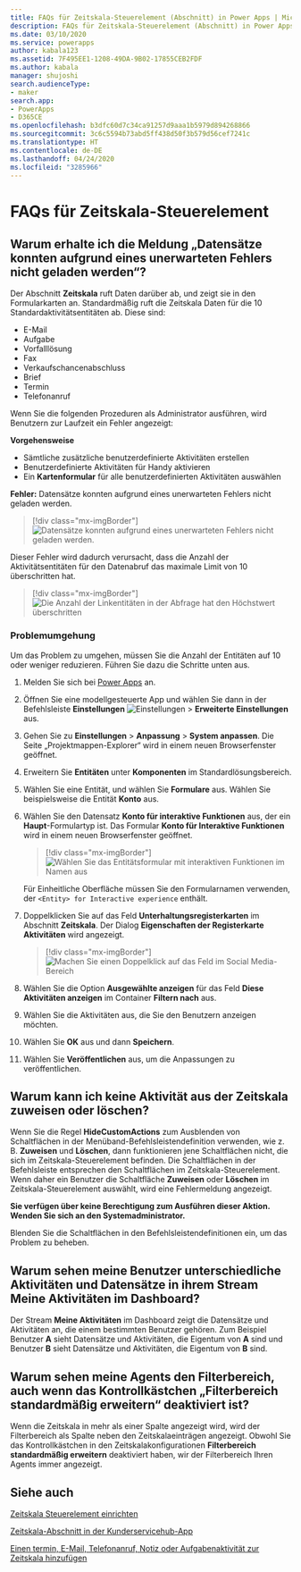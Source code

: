```yaml
---
title: FAQs für Zeitskala-Steuerelement (Abschnitt) in Power Apps | Microsoft-Dokumentation
description: FAQs für Zeitskala-Steuerelement (Abschnitt) in Power Apps
ms.date: 03/10/2020
ms.service: powerapps
author: kabala123
ms.assetid: 7F495EE1-1208-49DA-9B02-17855CEB2FDF
ms.author: kabala
manager: shujoshi
search.audienceType:
- maker
search.app:
- PowerApps
- D365CE
ms.openlocfilehash: b3dfc60d7c34ca91257d9aaa1b5979d894268866
ms.sourcegitcommit: 3c6c5594b73abd5ff438d50f3b579d56cef7241c
ms.translationtype: HT
ms.contentlocale: de-DE
ms.lasthandoff: 04/24/2020
ms.locfileid: "3285966"
---
```

# <a name="faqs-for-timeline-control"></a>FAQs für Zeitskala-Steuerelement

## <a name="why-do-i-receive-the-message-records-could-not-be-loaded-because-of-unexpected-error"></a>Warum erhalte ich die Meldung „Datensätze konnten aufgrund eines unerwarteten Fehlers nicht geladen werden“?

Der Abschnitt **Zeitskala** ruft Daten darüber ab, und zeigt sie in den Formularkarten an. Standardmäßig ruft die Zeitskala Daten für die 10 Standardaktivitätsentitäten ab. Diese sind:

-    E-Mail
-    Aufgabe
-    Vorfalllösung
-    Fax
-    Verkaufschancenabschluss
-    Brief
-    Termin
-    Telefonanruf

Wenn Sie die folgenden Prozeduren als Administrator ausführen, wird Benutzern zur Laufzeit ein Fehler angezeigt:

**Vorgehensweise**
-    Sämtliche zusätzliche benutzerdefinierte Aktivitäten erstellen
-    Benutzerdefinierte Aktivitäten für Handy aktivieren
-    Ein **Kartenformular** für alle benutzerdefinierten Aktivitäten auswählen 

**Fehler:** Datensätze konnten aufgrund eines unerwarteten Fehlers nicht geladen werden.

   > [!div class="mx-imgBorder"] 
   > ![Datensätze konnten aufgrund eines unerwarteten Fehlers nicht geladen werden.](media/timeline-error1.png "Datensätze konnten aufgrund eines unerwarteten Fehlers nicht geladen werden.")

Dieser Fehler wird dadurch verursacht, dass die Anzahl der Aktivitätsentitäten für den Datenabruf das maximale Limit von 10 überschritten hat.

   > [!div class="mx-imgBorder"] 
   > ![Die Anzahl der Linkentitäten in der Abfrage hat den Höchstwert überschritten](media/timeline-error2.png "[Die Anzahl der Linkentitäten in der Abfrage hat den Höchstwert überschritten")

### <a name="workaround"></a>Problemumgehung

Um das Problem zu umgehen, müssen Sie die Anzahl der Entitäten auf 10 oder weniger reduzieren. Führen Sie dazu die Schritte unten aus.

1.  Melden Sie sich bei [Power Apps](https://make.powerapps.com/?utm_source=padocs&utm_medium=linkinadoc&utm_campaign=referralsfromdoc) an.

2.  Öffnen Sie eine modellgesteuerte App und wählen Sie dann in der Befehlsleiste **Einstellungen** ![Einstellungen](../model-driven-apps/media/powerapps-gear.png) > **Erweiterte Einstellungen** aus.

3.   Gehen Sie zu **Einstellungen** > **Anpassung** > **System anpassen**. Die Seite „Projektmappen-Explorer“ wird in einem neuen Browserfenster geöffnet.

4.   Erweitern Sie **Entitäten** unter **Komponenten** im Standardlösungsbereich.

5.   Wählen Sie eine Entität, und wählen Sie **Formulare** aus. Wählen Sie beispielsweise die Entität **Konto** aus.

6.   Wählen Sie den Datensatz **Konto für interaktive Funktionen** aus, der ein **Haupt**-Formulartyp ist. Das Formular **Konto für Interaktive Funktionen** wird in einem neuen Browserfenster geöffnet.

      > [!div class="mx-imgBorder"] 
      > ![Wählen Sie das Entitätsformular mit interaktiven Funktionen im Namen aus](media/account-interactive-experience.png "Wählen Sie das Entitätsformular mit interaktiven Funktionen im Namen aus")

      Für Einheitliche Oberfläche müssen Sie den Formularnamen verwenden, der `<Entity> for Interactive experience` enthält.

7.    Doppelklicken Sie auf das Feld **Unterhaltungsregisterkarten** im Abschnitt **Zeitskala**. Der Dialog **Eigenschaften der Registerkarte Aktivitäten** wird angezeigt.

      > [!div class="mx-imgBorder"] 
      > ![Machen Sie einen Doppelklick auf das Feld im Social Media-Bereich](media/timeline-conversation-tabs-field.png "Machen Sie einen Doppelklick auf das Feld im Social Media-Bereich")  

8.    Wählen Sie die Option **Ausgewählte anzeigen** für das Feld **Diese Aktivitäten anzeigen** im Container **Filtern nach** aus.

9.    Wählen Sie die Aktivitäten aus, die Sie den Benutzern anzeigen möchten.

10.    Wählen Sie **OK** aus und dann **Speichern**.

11.    Wählen Sie **Veröffentlichen** aus, um die Anpassungen zu veröffentlichen.


## <a name="why-i-cant-assign-or-delete-an-activity-from-the-timeline"></a>Warum kann ich keine Aktivität aus der Zeitskala zuweisen oder löschen?

Wenn Sie die Regel **HideCustomActions** zum Ausblenden von Schaltflächen in der Menüband-Befehlsleistendefinition verwenden, wie z. B. **Zuweisen** und **Löschen**, dann funktionieren jene Schaltflächen nicht, die sich im Zeitskala-Steuerelement befinden. Die Schaltflächen in der Befehlsleiste entsprechen den Schaltflächen im Zeitskala-Steuerelement. Wenn daher ein Benutzer die Schaltfläche **Zuweisen** oder **Löschen** im Zeitskala-Steuerelement auswählt, wird eine Fehlermeldung angezeigt.

**Sie verfügen über keine Berechtigung zum Ausführen dieser Aktion. Wenden Sie sich an den Systemadministrator.**

Blenden Sie die Schaltflächen in den Befehlsleistendefinitionen ein, um das Problem zu beheben.


## <a name="why-my-users-see-different-activities-and-records-in-their-my-activities-stream-in-the-dashboard"></a>Warum sehen meine Benutzer unterschiedliche Aktivitäten und Datensätze in ihrem Stream Meine Aktivitäten im Dashboard?

Der Stream **Meine Aktivitäten** im Dashboard zeigt die Datensätze und Aktivitäten an, die einem bestimmten Benutzer gehören. Zum Beispiel Benutzer **A** sieht Datensätze und Aktivitäten, die Eigentum von **A** sind und Benutzer **B** sieht Datensätze und Aktivitäten, die Eigentum von **B** sind.


## <a name="why-my-agents-see-the-filter-pane-even-when-the-expand-filter-pane-by-default-check-box-is-cleared"></a>Warum sehen meine Agents den Filterbereich, auch wenn das Kontrollkästchen „Filterbereich standardmäßig erweitern“ deaktiviert ist?

Wenn die Zeitskala in mehr als einer Spalte angezeigt wird, wird der Filterbereich als Spalte neben den Zeitskalaeinträgen angezeigt. Obwohl Sie das Kontrollkästchen in den Zeitskalakonfigurationen **Filterbereich standardmäßig erweitern** deaktiviert haben, wir der Filterbereich Ihren Agents immer angezeigt.

## <a name="see-also"></a>Siehe auch

[Zeitskala Steuerelement einrichten](set-up-timeline-control.md)

[Zeitskala-Abschnitt in der Kunderservicehub-App](https://docs.microsoft.com/dynamics365/customer-service/customer-service-hub-user-guide-basics#timeline)

[Einen termin, E-Mail, Telefonanruf, Notiz oder Aufgabenaktivität zur Zeitskala hinzufügen](../../user/add-activities.md)
